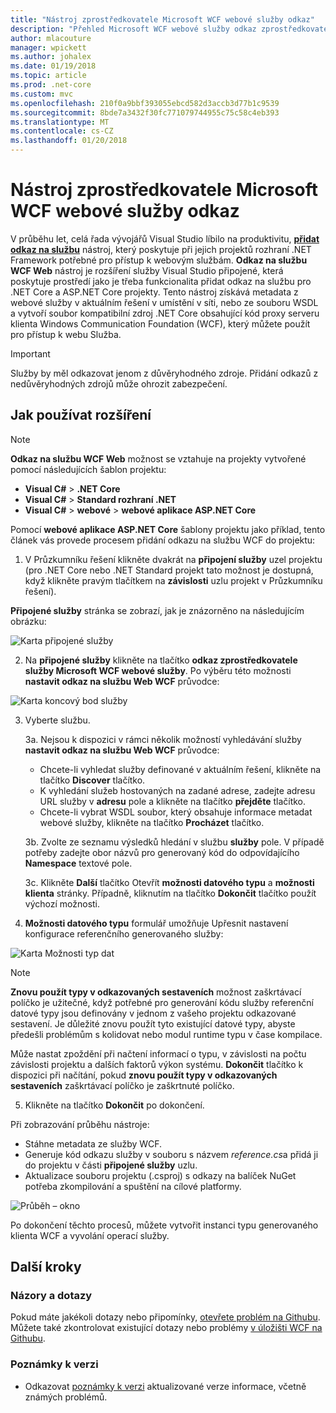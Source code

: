 ```yaml
---
title: "Nástroj zprostředkovatele Microsoft WCF webové služby odkaz"
description: "Přehled Microsoft WCF webové služby odkaz zprostředkovatele nástroj, který přidá funkce pro .NET Core a ASP.NET Core projekty, podobně jako přidat odkaz na službu pro projekty rozhraní .NET Framework."
author: mlacouture
manager: wpickett
ms.author: johalex
ms.date: 01/19/2018
ms.topic: article
ms.prod: .net-core
ms.custom: mvc
ms.openlocfilehash: 210f0a9bbf393055ebcd582d3accb3d77b1c9539
ms.sourcegitcommit: 8bde7a3432f30fc771079744955c75c58c4eb393
ms.translationtype: MT
ms.contentlocale: cs-CZ
ms.lasthandoff: 01/20/2018
---
```

# <a name="microsoft-wcf-web-service-reference-provider-tool"></a>Nástroj zprostředkovatele Microsoft WCF webové služby odkaz

V průběhu let, celá řada vývojářů Visual Studio líbilo na produktivitu, [**přidat odkaz na službu**](../../visualstudio/data-tools/how-to-add-update-or-remove-a-wcf-data-service-reference) nástroj, který poskytuje při jejich projektů rozhraní .NET Framework potřebné pro přístup k webovým službám.  **Odkaz na službu WCF Web** nástroj je rozšíření služby Visual Studio připojené, která poskytuje prostředí jako je třeba funkcionalita přidat odkaz na službu pro .NET Core a ASP.NET Core projekty. Tento nástroj získává metadata z webové služby v aktuálním řešení v umístění v síti, nebo ze souboru WSDL a vytvoří soubor kompatibilní zdroj .NET Core obsahující kód proxy serveru klienta Windows Communication Foundation (WCF), který můžete použít pro přístup k webu Služba.

> [!IMPORTANT]
> Služby by měl odkazovat jenom z důvěryhodného zdroje. Přidání odkazů z nedůvěryhodných zdrojů může ohrozit zabezpečení. 

## <a name="how-to-use-the-extension"></a>Jak používat rozšíření

> [!NOTE]
> **Odkaz na službu WCF Web** možnost se vztahuje na projekty vytvořené pomocí následujících šablon projektu:
> * **Visual C#** > **.NET Core**
> * **Visual C#** > **Standard rozhraní .NET**
> * **Visual C#** > **webové** > **webové aplikace ASP.NET Core**

Pomocí **webové aplikace ASP.NET Core** šablony projektu jako příklad, tento článek vás provede procesem přidání odkazu na službu WCF do projektu:

1. V Průzkumníku řešení klikněte dvakrát na **připojení služby** uzel projektu (pro .NET Core nebo .NET Standard projekt tato možnost je dostupná, když klikněte pravým tlačítkem na **závislosti** uzlu projekt v Průzkumníku řešení).

**Připojené služby** stránka se zobrazí, jak je znázorněno na následujícím obrázku:

![Karta připojené služby](./media/wcf-web-service-reference-guide/wcfcs-ConnectedServicesPage.png)

2. Na **připojené služby** klikněte na tlačítko **odkaz zprostředkovatele služby Microsoft WCF webové služby**. Po výběru této možnosti **nastavit odkaz na službu Web WCF** průvodce:

![Karta koncový bod služby](./media/wcf-web-service-reference-guide/wcfcs-ServiceEndpointPage.png)

3. Vyberte službu.

    3a. Nejsou k dispozici v rámci několik možností vyhledávání služby **nastavit odkaz na službu Web WCF** průvodce:
    
     * Chcete-li vyhledat služby definované v aktuálním řešení, klikněte na tlačítko **Discover** tlačítko. 
     * K vyhledání služeb hostovaných na zadané adrese, zadejte adresu URL služby v **adresu** pole a klikněte na tlačítko **přejděte** tlačítko.
     * Chcete-li vybrat WSDL soubor, který obsahuje informace metadat webové služby, klikněte na tlačítko **Procházet** tlačítko. 
     
    3b. Zvolte ze seznamu výsledků hledání v službu **služby** pole. V případě potřeby zadejte obor názvů pro generovaný kód do odpovídajícího **Namespace** textové pole.
    
    3c. Klikněte **Další** tlačítko Otevřít **možnosti datového typu** a **možnosti klienta** stránky. Případně, kliknutím na tlačítko **Dokončit** tlačítko použít výchozí možnosti.


4. **Možnosti datového typu** formulář umožňuje Upřesnit nastavení konfigurace referenčního generovaného služby:

![Karta Možnosti typ dat](./media/wcf-web-service-reference-guide/wcfcs-DataTypesPage.png)

> [!NOTE]
> **Znovu použít typy v odkazovaných sestaveních** možnost zaškrtávací políčko je užitečné, když potřebné pro generování kódu služby referenční datové typy jsou definovány v jednom z vašeho projektu odkazované sestavení.  Je důležité znovu použít tyto existující datové typy, abyste předešli problémům s kolidovat nebo modul runtime typu v čase kompilace.

Může nastat zpoždění při načtení informací o typu, v závislosti na počtu závislosti projektu a dalších faktorů výkon systému. **Dokončit** tlačítko k dispozici při načítání, pokud **znovu použít typy v odkazovaných sestaveních** zaškrtávací políčko je zaškrtnuté políčko.

5. Klikněte na tlačítko **Dokončit** po dokončení.


Při zobrazování průběhu nástroje:

* Stáhne metadata ze služby WCF. 
* Generuje kód odkazu služby v souboru s názvem *reference.cs*a přidá ji do projektu v části **připojené služby** uzlu. 
* Aktualizace souboru projektu (.csproj) s odkazy na balíček NuGet potřeba zkompilování a spuštění na cílové platformy.

![Průběh – okno](./media/wcf-web-service-reference-guide/wcfcs-ProgressWindow.png)

Po dokončení těchto procesů, můžete vytvořit instanci typu generovaného klienta WCF a vyvolání operací služby.

## <a name="next-steps"></a>Další kroky

### <a name="feedback--questions"></a>Názory a dotazy
Pokud máte jakékoli dotazy nebo připomínky, [otevřete problém na Githubu](https://github.com/dotnet/wcf/issues/new). Můžete také zkontrolovat existující dotazy nebo problémy [v úložišti WCF na Githubu](https://github.com/dotnet/wcf/issues?utf8=%E2%9C%93&q=is:issue%20label:tooling).

### <a name="release-notes"></a>Poznámky k verzi
* Odkazovat [poznámky k verzi](https://github.com/dotnet/wcf/blob/master/release-notes/WCF-Web-Service-Reference-notes.md) aktualizované verze informace, včetně známých problémů. 
